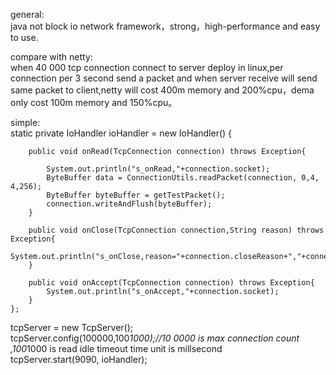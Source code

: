 general:<br/>
java not block io network framework，strong，high-performance and easy to use.

compare with netty:<br/>
when 40 000 tcp connection connect to server deploy in linux,per connection per 3 second send a packet and when server receive will send same packet to client,netty will cost 400m memory and 200%cpu，dema only cost 100m memory and 150%cpu。

simple:<br/>
static private IoHandler ioHandler = new IoHandler() {
		
		public void onRead(TcpConnection connection) throws Exception{

			System.out.println("s_onRead,"+connection.socket);
			ByteBuffer data = ConnectionUtils.readPacket(connection, 0,4, 4,256);
			ByteBuffer byteBuffer = getTestPacket();
			connection.writeAndFlush(byteBuffer);
		}
		
		public void onClose(TcpConnection connection,String reason) throws Exception{
			System.out.println("s_onClose,reason="+connection.closeReason+","+connection.socket);
		}
		
		public void onAccept(TcpConnection connection) throws Exception{
			System.out.println("s_onAccept,"+connection.socket);
		}
	};
	
tcpServer = new TcpServer();<br/>
tcpServer.config(100000,100*1000);//10 0000 is max connection count ,100*1000 is read idle timeout time unit is millsecond<br/>
tcpServer.start(9090, ioHandler);<br/>
